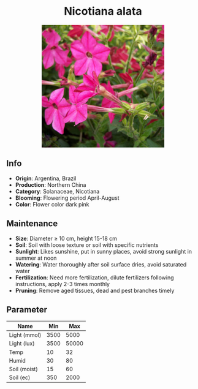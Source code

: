 <h1 align='center'>Nicotiana alata</h1>
<p align="center">
    <img 
        align='center'
        width='320'
        src="../images/nicotiana alata.png" 
        alt='Nicotiana alata' />
</p>

## Info

 - **Origin**: Argentina, Brazil
 - **Production**: Northern China
 - **Category**: Solanaceae, Nicotiana
 - **Blooming**: Flowering period April-August
 - **Color**: Flower color dark pink

## Maintenance

 - **Size**: Diameter ≥ 10 cm, height 15-18 cm
 - **Soil**: Soil with loose texture or soil with specific nutrients
 - **Sunlight**: Likes sunshine, put in sunny places, avoid strong sunlight in summer at noon
 - **Watering**: Water thoroughly after soil surface dries, avoid saturated water
 - **Fertilization**: Need more fertilization, dilute fertilizers following instructions, apply 2-3 times monthly
 - **Pruning**: Remove aged tissues, dead and pest branches timely

## Parameter

| Name         | Min  | Max   |
|--------------|------|-------|
| Light (mmol) | 3500 | 5000  |
| Light (lux)  | 3500 | 50000 |
| Temp         | 10    | 32    |
| Humid        | 30   | 80    |
| Soil (moist) | 15   | 60    |
| Soil (ec)    | 350  | 2000  |